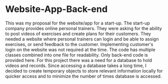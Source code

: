 # Website-App-Back-end
This was my proposal for the website/app for a start-up. The start-up company provides online personal trainers. They were asking for the ability to post videos of exercises and create plans for their customers. They needed a website where personal trainers can login and be able to assign exercises, or send feedback to the customer. Implementing customer's login on the website was not required at the time.
The code has multiple classes combined into one file for readability. Only back-end code is provided here. 
For this project there was a need for a database to hold videos and records. Since accessing a database takes a long time, I decided to create temporary objects to store relevant information locally for quicker access and to minimize the number of times database is accessed.


